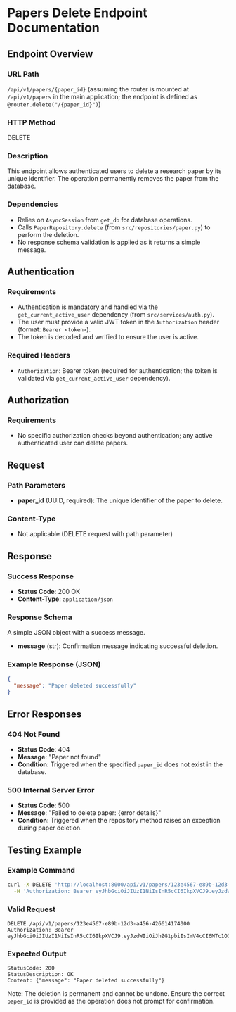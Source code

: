 # Papers Delete Endpoint Documentation

## Endpoint Overview

### URL Path
`/api/v1/papers/{paper_id}` (assuming the router is mounted at `/api/v1/papers` in the main application; the endpoint is defined as `@router.delete("/{paper_id}")`)

### HTTP Method
DELETE

### Description
This endpoint allows authenticated users to delete a research paper by its unique identifier. The operation permanently removes the paper from the database.

### Dependencies
- Relies on `AsyncSession` from `get_db` for database operations.
- Calls `PaperRepository.delete` (from `src/repositories/paper.py`) to perform the deletion.
- No response schema validation is applied as it returns a simple message.

## Authentication

### Requirements
- Authentication is mandatory and handled via the `get_current_active_user` dependency (from `src/services/auth.py`).
- The user must provide a valid JWT token in the `Authorization` header (format: `Bearer <token>`).
- The token is decoded and verified to ensure the user is active.

### Required Headers
- `Authorization`: Bearer token (required for authentication; the token is validated via `get_current_active_user` dependency).

## Authorization

### Requirements
- No specific authorization checks beyond authentication; any active authenticated user can delete papers.

## Request

### Path Parameters
- **paper_id** (UUID, required): The unique identifier of the paper to delete.

### Content-Type
- Not applicable (DELETE request with path parameter)

## Response

### Success Response
- **Status Code**: 200 OK
- **Content-Type**: `application/json`

### Response Schema
A simple JSON object with a success message.

- **message** (str): Confirmation message indicating successful deletion.

### Example Response (JSON)
```json
{
  "message": "Paper deleted successfully"
}
```

## Error Responses

### 404 Not Found
- **Status Code**: 404
- **Message**: "Paper not found"
- **Condition**: Triggered when the specified `paper_id` does not exist in the database.

### 500 Internal Server Error
- **Status Code**: 500
- **Message**: "Failed to delete paper: {error details}"
- **Condition**: Triggered when the repository method raises an exception during paper deletion.

## Testing Example

### Example Command
```bash
curl -X DELETE 'http://localhost:8000/api/v1/papers/123e4567-e89b-12d3-a456-426614174000' \
  -H 'Authorization: Bearer eyJhbGciOiJIUzI1NiIsInR5cCI6IkpXVCJ9.eyJzdWIiOiJhZG1pbiIsImV4cCI6MTc1ODg3MDc4OH0.GrXDnxCPAYJxm3rG33_0bP3hMJXTu5FX68uHHF1WV1I'
```

### Valid Request
```
DELETE /api/v1/papers/123e4567-e89b-12d3-a456-426614174000
Authorization: Bearer eyJhbGciOiJIUzI1NiIsInR5cCI6IkpXVCJ9.eyJzdWIiOiJhZG1pbiIsImV4cCI6MTc1ODg3MDc4OH0.GrXDnxCPAYJxm3rG33_0bP3hMJXTu5FX68uHHF1WV1I
```

### Expected Output
```
StatusCode: 200
StatusDescription: OK
Content: {"message": "Paper deleted successfully"}
```

Note: The deletion is permanent and cannot be undone. Ensure the correct `paper_id` is provided as the operation does not prompt for confirmation.
